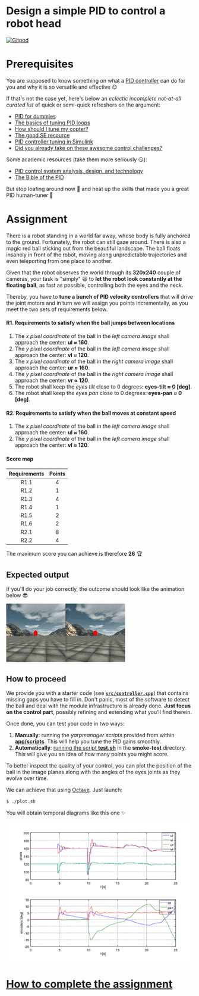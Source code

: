 Design a simple PID to control a robot head
===========================================

[![Gitpod](https://gitpod.io/button/open-in-gitpod.svg)](https://www.gitpod.io/docs/10_getting_started)

# Prerequisites
You are supposed to know something on what a [PID controller](https://en.wikipedia.org/wiki/PID_controller) can do for you and why it is so versatile and effective :wink:

If that's not the case yet, here's below an _eclectic incomplete not-at-all curated list_ of quick or semi-quick refreshers on the argument:
- [PID for dummies](https://www.csimn.com/CSI_pages/PIDforDummies.html)
- [The basics of tuning PID loops](https://innovativecontrols.com/blog/basics-tuning-pid-loops)
- [How should I tune my copter?](https://github.com/betaflight/betaflight/wiki/PID-Tuning-Guide)
- [The good SE resource](https://robotics.stackexchange.com/questions/167/what-are-good-strategies-for-tuning-pid-loops)
- [PID controller tuning in Simulink](https://it.mathworks.com/help/slcontrol/gs/automated-tuning-of-simulink-pid-controller-block.html)
- [Did you already take on these awesome control challenges?](https://janismac.github.io/ControlChallenges)

Some academic resources (take them more seriously :smirk:):
- [PID control system analysis, design, and technology](https://doi.org/10.1109/TCST.2005.847331)
- [The Bible of the PID](https://aiecp.files.wordpress.com/2012/07/1-0-1-k-j-astrom-pid-controllers-theory-design-and-tuning-2ed.pdf)

But stop loafing around now :hammer: and heat up the skills that made you a great PID human-tuner :muscle:

# Assignment
There is a robot standing in a world far away, whose body is fully anchored to the ground. Fortunately, the robot can still gaze around. There is also a magic red ball sticking out from the beautiful landscape. The ball floats insanely in front of the robot, moving along unpredictable trajectories and even teleporting from one place to another.

Given that the robot observes the world through its **320x240** couple of cameras, your task is "simply" :laughing: to **let the robot look constantly at the floating ball**, as fast as possible, controlling both the eyes and the neck.

Thereby, you have to **tune a bunch of PID velocity controllers** that will drive the joint motors and in turn we will assign you points incrementally, as you meet the two sets of requirements below.

#### R1. Requirements to satisfy when the ball jumps between locations
1. The _x pixel coordinate_ of the ball in the _left camera image_ shall approach the center: **ul ≈ 160**.
1. The _y pixel coordinate_ of the ball in the _left camera image_ shall approach the center: **vl ≈ 120**.
1. The _x pixel coordinate_ of the ball in the _right camera image_ shall approach the center: **ur ≈ 160**.
1. The _y pixel coordinate_ of the ball in the _right camera image_ shall approach the center: **vr ≈ 120**.
1. The robot shall keep the _eyes tilt_ close to 0 degrees: **eyes-tilt ≈ 0 [deg]**.
1. The robot shall keep the _eyes pan_ close to 0 degrees: **eyes-pan ≈ 0 [deg]**.

#### R2. Requirements to satisfy when the ball moves at constant speed
1. The _x pixel coordinate_ of the ball in the _left camera image_ shall approach the center: **ul ≈ 160**.
1. The _y pixel coordinate_ of the ball in the _left camera image_ shall approach the center: **vl ≈ 120**.

#### Score map
| Requirements | Points |
|:---:|:---:|
| R1.1 | 4 |
| R1.2 | 1 |
| R1.3 | 4 |
| R1.4 | 1 |
| R1.5 | 2 |
| R1.6 | 2 |
| R2.1 | 8 |
| R2.2 | 4 |

The maximum score you can achieve is therefore **26** :trophy:

## Expected output
If you'll do your job correctly, the outcome should look like the animation below :sunglasses:

![output](/misc/output.gif)

## How to proceed
We provide you with a starter code (see [**`src/controller.cpp`**](./src/controller.cpp)) that contains missing gaps you have to fill in. Don't panic, most of the software to detect the ball and deal with the module infrastructure is already done. **Just focus on the control part**, possibly refining and extending what you'll find therein.

Once done, you can test your code in two ways:

1. **Manually**: running the _yarpmanager scripts_ provided from within [**app/scripts**](./app/scripts). This will help you tune the PID gains smoothly.
1. **Automatically**: [running the script **test.sh**](https://github.com/vvv-school/vvv-school.github.io/blob/master/instructions/how-to-run-smoke-tests.md) in the **smoke-test** directory. This will give you an idea of how many points you might score.

To better inspect the quality of your control, you can plot the position of the ball in the image planes along with the angles of the eyes joints as they evolve over time.

We can achieve that using [Octave](https://www.gnu.org/software/octave/). Just launch:

```sh
$ ./plot.sh
```
You will obtain temporal diagrams like this one :sparkles:

![profiles](/misc/profiles.png)

# [How to complete the assignment](https://github.com/vvv-school/vvv-school.github.io/blob/master/instructions/how-to-complete-assignments.md)
